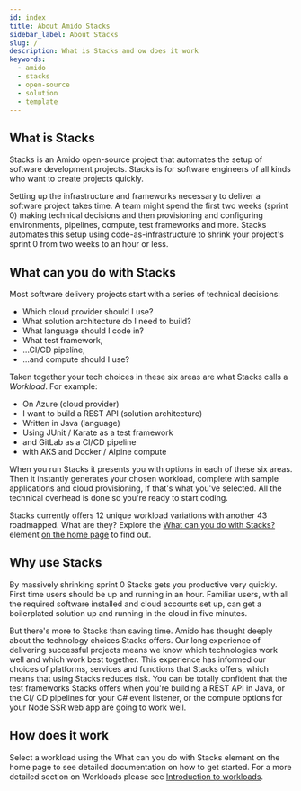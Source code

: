 ```yaml
---
id: index
title: About Amido Stacks
sidebar_label: About Stacks
slug: /
description: What is Stacks and ow does it work
keywords:
  - amido
  - stacks
  - open-source
  - solution
  - template
---
```


## What is Stacks

Stacks is an Amido open-source project that automates the setup of software development projects. Stacks is for software engineers of all kinds who want to create projects quickly.

Setting up the infrastructure and frameworks necessary to deliver a software project takes time. A team might spend the first two weeks (sprint 0) making technical decisions and then provisioning and configuring environments, pipelines, compute, test frameworks and more. Stacks automates this setup using code-as-infrastructure to shrink your project's sprint 0 from two weeks to an hour or less.

## What can you do with Stacks

Most software delivery projects start with a series of technical decisions:

- Which cloud provider should I use?
- What solution architecture do I need to build?
- What language should I code in?
- What test framework,
- ...CI/CD pipeline,
- ...and compute should I use?

Taken together your tech choices in these six areas are what Stacks calls a *Workload*. For example:

- On Azure (cloud provider)
- I want to build a REST API (solution architecture)
- Written in Java (language)
- Using JUnit / Karate as a test framework
- and GitLab as a CI/CD pipeline
- with AKS and Docker / Alpine compute

When you run Stacks it presents you with options in each of these six areas. Then it instantly generates your chosen workload, complete with sample applications and cloud provisioning, if that's what you've selected. All the technical overhead is done so you're ready to start coding.

Stacks currently offers 12 unique workload variations with another 43 roadmapped. What are they? Explore the [What can you do with Stacks?](../#stacks-selector) element [on the home page](./) to find out.

## Why use Stacks

By massively shrinking sprint 0 Stacks gets you productive very quickly. First time users should be up and running in an hour. Familiar users, with all the required software installed and cloud accounts set up, can get a boilerplated solution up and running in the cloud in five minutes.

But there's more to Stacks than saving time. Amido has thought deeply about the technology choices Stacks offers. Our long experience of delivering successful projects means we know which technologies work well and which work best together. This experience has informed our choices of platforms, services and functions that Stacks offers, which means that using Stacks reduces risk. You can be totally confident that the test frameworks Stacks offers when you're building a REST API in Java, or the CI/ CD pipelines for your C# event listener, or the compute options for your Node SSR web app are going to work well.

## How does it work

Select a workload using the What can you do with Stacks element on the home page to see detailed documentation on how to get started. For a more detailed section on Workloads please see [Introduction to workloads](./workloads/workloads).
